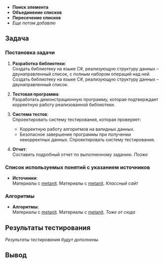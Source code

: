 - **Поиск элемента**
- **Объединение списков**
- **Пересечение списков**
- *Еще потом добавлю*

## Задача

### Постановка задачи

1. **Разработка библиотеки**:  
Создать библиотеку на языке C#, реализующую структуру данных – двунаправленный список, с полным набором операций над ней.
Создать библиотеку на языке C#, реализующую структуру данных – двунаправленный список.

2. **Тестовая программа**:  
Разработать демонстрационную программу, которая подтверждает корректную работу реализованной библиотеки.

3. **Система тестов**:  
Спроектировать систему тестирования, которая проверяет:
    - Корректную работу алгоритмов на валидных данных.
    - Безопасное завершение программы при получении некорректных данных.
Спроектировать систему тестирования.

4. **Отчет**:  
Составить подробный отчет по выполненному заданию.
*Позже*

### Список используемых понятий с указанием источников

- **Источники**:  
Материалы с [metanit](https://metanit.com/).
Материалы с [metanit](https://metanit.com/). *Классный сайт*

### Алгоритмы

- **Алгоритмы**:  
Материалы с [metanit](https://metanit.com/).
Материалы с [metanit](https://metanit.com/). *Тоже от сюда*

## Результаты тестирования

*Результаты тестирования будут дополнены.*

## Вывод